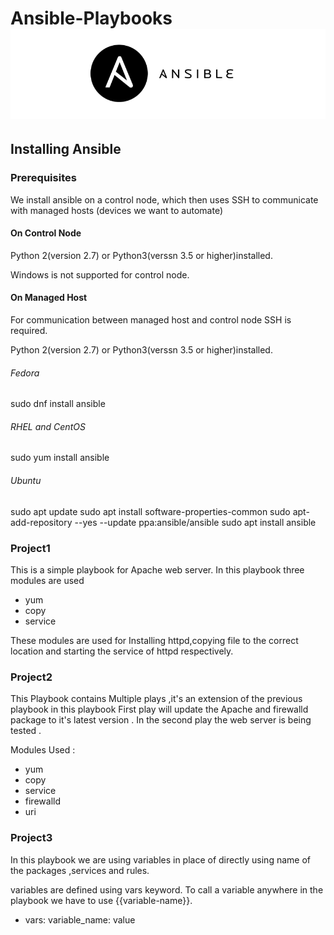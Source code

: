 # Ansible-Playbooks ![Ansible Logo](/assets/ansible_logo.png)

## Installing Ansible

### Prerequisites
We install ansible on a control node, which then uses SSH to communicate with 
managed hosts (devices we want to automate)
#### On Control Node
Python 2(version 2.7) or Python3(verssn 3.5 or higher)installed.

Windows is not supported for control node.

#### On Managed Host
For communication between managed host and control node SSH is required.

Python 2(version 2.7) or Python3(verssn 3.5 or higher)installed.

###### Fedora
 sudo dnf install ansible

###### RHEL and CentOS
 sudo yum install ansible

###### Ubuntu
 sudo apt update
 sudo apt install software-properties-common
 sudo apt-add-repository --yes --update ppa:ansible/ansible
 sudo apt install ansible


### Project1

This is a simple playbook for Apache web server.
In this playbook three modules are used 
 - yum
 - copy
 - service

These modules are used for Installing httpd,copying file to the correct location and
 starting the service of httpd respectively.


### Project2

This Playbook contains Multiple plays ,it's an extension of the previous playbook 
in this playbook First play will update the Apache and firewalld package to it's 
latest version .
In the second play the web server is being tested .

Modules Used :
 - yum
 - copy
 - service
 - firewalld
 - uri

### Project3

In this playbook we are using variables in place of directly using name of the packages ,services and rules.

variables are defined using vars keyword.
To call a variable anywhere in the playbook we have to use {{variable-name}}.
* vars:
      variable_name: value
    
